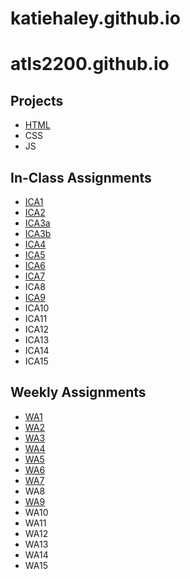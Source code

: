 # katiehaley.github.io

# atls2200.github.io

## Projects 

* [HTML](https://katiehaley.github.io/html-midterm/page1.html)
* CSS
* JS

## In-Class Assignments 

* [ICA1](https://docs.google.com/document/d/1_n11byT-a5Z-rF3KMUVMA3t7l_Bc9iX5zeL0oImIR7s/edit?usp=sharing)
* [ICA2](https://docs.google.com/document/d/1LCS-q3uJ2K5Qka2Ybe_V-YvmYSV4nCytKg3C4WtcrXs/edit?usp=sharing)
* [ICA3a](https://katiehaley.github.io/ica/ica3a.html) 
* [ICA3b](https://katiehaley.github.io/ica3-part2/index.html)
* [ICA4](https://katiehaley.github.io/ica/ica4.html)
* [ICA5](https://katiehaley.github.io/ica/ica5.html)
* [ICA6](https://github.com/katiehaley/katiehaley.github.io/tree/main/ica/ica6)
* [ICA7](https://katiehaley.github.io/ica/ica7.html)
* ICA8
* [ICA9](https://katiehaley.github.io/ica/ica9.html)
* ICA10
* ICA11
* ICA12
* ICA13
* ICA14
* ICA15

## Weekly Assignments 

* [WA1](https://katiehaley.github.io/wa/wa1.html)
* [WA2](https://katiehaley.github.io/wa/wa2.html)
* [WA3](https://katiehaley.github.io/wa/wa3.html#hot-topics)
* [WA4](https://katiehaley.github.io/wa/wa4.html)
* [WA5](https://katiehaley.github.io/wa/wa5.html)
* [WA6](https://katiehaley.github.io/wa/wa6/index.html)
* [WA7](https://katiehaley.github.io/wa/wa7.html)
* WA8
* [WA9](https://katiehaley.github.io/wa/wa9.html)
* WA10
* WA11
* WA12
* WA13
* WA14
* WA15
